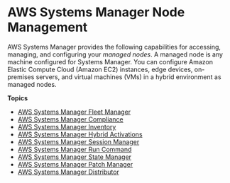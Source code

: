 # AWS Systems Manager Node Management<a name="systems-manager-instances-and-nodes"></a>

AWS Systems Manager provides the following capabilities for accessing, managing, and configuring your *managed nodes*\. A managed node is any machine configured for Systems Manager\. You can configure Amazon Elastic Compute Cloud \(Amazon EC2\) instances, edge devices, on\-premises servers, and virtual machines \(VMs\) in a hybrid environment as managed nodes\.

**Topics**
+ [AWS Systems Manager Fleet Manager](fleet.md)
+ [AWS Systems Manager Compliance](systems-manager-compliance.md)
+ [AWS Systems Manager Inventory](systems-manager-inventory.md)
+ [AWS Systems Manager Hybrid Activations](activations.md)
+ [AWS Systems Manager Session Manager](session-manager.md)
+ [AWS Systems Manager Run Command](run-command.md)
+ [AWS Systems Manager State Manager](systems-manager-state.md)
+ [AWS Systems Manager Patch Manager](systems-manager-patch.md)
+ [AWS Systems Manager Distributor](distributor.md)